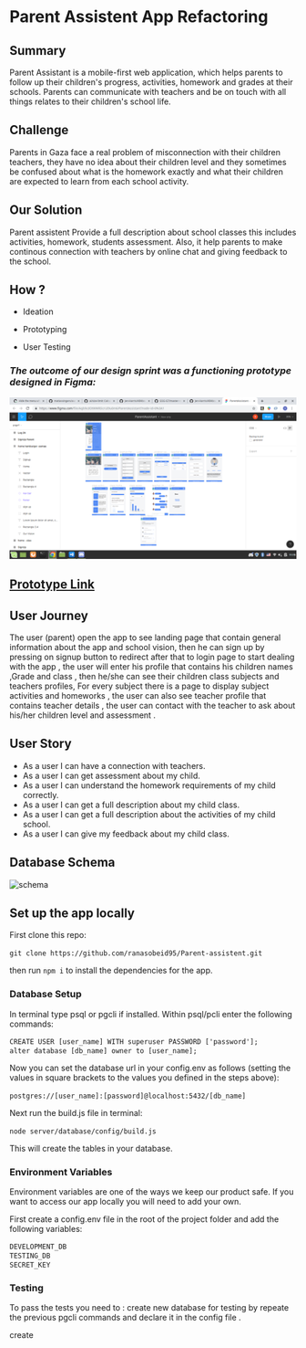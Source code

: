 # Parent Assistent App Refactoring



## Summary
Parent Assistant is a mobile-first web application, which helps parents to follow up their children's progress, activities, homework and grades at their schools. 
Parents can communicate with teachers and be on touch with all things relates to their children's school life.


## Challenge 

Parents in Gaza face a real problem of misconnection with their children teachers, they have no idea about their children level and they sometimes be confused about what is the homework exactly and what their children are expected to learn from each school activity.


## Our Solution

Parent assistent Provide a full description about school classes this includes activities, homework, students assessment. Also, it help parents to make continous connection with teachers by online chat and giving feedback to the school.

## How ?

 - Ideation

 - Prototyping

 - User Testing

 ### *The outcome of our design sprint was a functioning prototype designed in Figma:*

![](client/src/assets/pro.png)

## [Prototype Link ](https://www.figma.com/file/Aqb9cdOtWWRIicrUI9u0m6/ParentAssistant?node-id=0%3A1)


## User Journey

The user (parent) open the app to see landing page that contain general information about the app and school vision, then he can sign up by pressing on signup button to redirect after that to login page to start dealing with the app , the user will enter his profile that contains his children names ,Grade and class , then he/she can see their children class subjects and teachers profiles, For every subject there is a page to display subject activities and homeworks , the user can also see teacher profile that contains teacher details , the user can contact with the teacher to ask about his/her children level and assessment .  


## User Story

- As a user I can have a connection with teachers.
- As a user I can get assessment about my child.
- As a user I can understand the homework requirements of my child correctly.
- As a user I can get a full description about my child class.
- As a user I can get a full description about the activities of my child school.
- As a user I can give my feedback about my child class.

## Database Schema 
![schema](https://user-images.githubusercontent.com/29041512/66233087-2133e000-e6f3-11e9-9b6f-a13399873371.png)

## Set up the app locally 

First clone this repo: 

```git clone https://github.com/ranasobeid95/Parent-assistent.git```

then run ```npm i``` to install the dependencies for the app.

### Database Setup

In terminal type psql or pgcli if installed. Within psql/pcli enter the following commands:

```CREATE DATABASE [db_name];  
CREATE USER [user_name] WITH superuser PASSWORD ['password'];
alter database [db_name] owner to [user_name];
```

Now you can set the database url in your config.env as follows (setting the values in square brackets to the values you defined in the steps above):

```postgres://[user_name]:[password]@localhost:5432/[db_name]```

Next run the build.js file in terminal:

```node server/database/config/build.js```

This will create the tables in your database.

### Environment Variables

Environment variables are one of the ways we keep our product safe. If you want to access our app locally you will need to add your own.

First create a config.env file in the root of the project folder and add the following variables:

```
DEVELOPMENT_DB
TESTING_DB
SECRET_KEY
```
### Testing
To pass the tests you need to :
create new database for testing by repeate the previous pgcli commands and declare it in the config file .

create 









